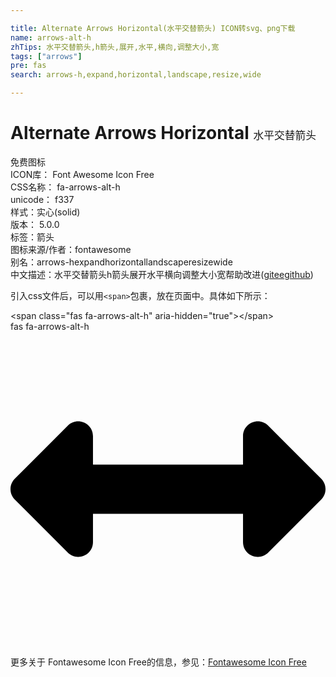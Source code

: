 ```yaml
---

title: Alternate Arrows Horizontal(水平交替箭头) ICON转svg、png下载
name: arrows-alt-h
zhTips: 水平交替箭头,h箭头,展开,水平,横向,调整大小,宽
tags: ["arrows"]
pre: fas
search: arrows-h,expand,horizontal,landscape,resize,wide

---
```


# Alternate Arrows Horizontal  <small style="font-size: 60%;font-weight: 100">水平交替箭头</small>


<div class="detail-page">
<p>
<span><span class="badge-success badge">免费图标</span> </span>
<br/>
<span>
ICON库：
<span class="badge-secondary badge">Font Awesome Icon Free</span> 
</span>
<br/>
<span>
CSS名称：
<span class="badge-secondary badge">fa-arrows-alt-h</span> 
</span>
<br/>
<span>
unicode：
<span class="badge-secondary badge">f337</span> 
<copy-btn content='f337' btn-title=""></copy-btn>
<copy-btn :content='String.fromCodePoint(parseInt("f337", 16))' btn-title="复制U"></copy-btn>
</span><br/><span>样式：<span class="badge-light badge">实心(solid)</span></span>
<br/>
<span>
版本：
<span class="badge-secondary badge">5.0.0</span> 
</span><br/><span>标签：<span class="badge-light badge"><router-link to="/tags/arrows.html">箭头</router-link></span></span>
<br/>
<span>图标来源/作者：<span class="badge-light badge">fontawesome</span></span> 
<br/>
<span>别名：<span class="badge-light badge">arrows-h</span><span class="badge-light badge">expand</span><span class="badge-light badge">horizontal</span><span class="badge-light badge">landscape</span><span class="badge-light badge">resize</span><span class="badge-light badge">wide</span></span><br/><span class="zh-detail">中文描述：<span class="badge-primary badge">水平交替箭头</span><span class="badge-primary badge">h箭头</span><span class="badge-primary badge">展开</span><span class="badge-primary badge">水平</span><span class="badge-primary badge">横向</span><span class="badge-primary badge">调整大小</span><span class="badge-primary badge">宽</span><span class="help-link"><span>帮助改进</span>(<a href="https://gitee.com/liuwave/icon-helper/edit/master/json/fontawesome/solid/arrows-alt-h.json" target="_blank" rel="noopener noreferrer">gitee</a><a href="https://github.com/liuwave/icon-helper/edit/master/json/fontawesome/solid/arrows-alt-h.json" target="_blank" rel="noopener noreferrer">github</a></span>)</span><br/>
</p>
</div>
<div class="alert alert-dark">
  <i class="fas fa-arrows-alt-h fa-xs"></i>
  <i class="fas fa-arrows-alt-h fa-sm"></i>
  <i class="fas fa-arrows-alt-h fa-lg"></i>
  <i class="fas fa-arrows-alt-h fa-2x"></i>
  <i class="fas fa-arrows-alt-h fa-3x"></i>
  <i class="fas fa-arrows-alt-h fa-5x"></i>
  <i class="fas fa-arrows-alt-h fa-7x"></i>
</div>
<div>
  <p>引入css文件后，可以用<code>&lt;span&gt;</code>包裹，放在页面中。具体如下所示：    
  </p>
  <div class="alert alert-primary" style="font-size: 14px">
    &lt;span class="fas fa-arrows-alt-h" aria-hidden="true"&gt;&lt;/span&gt;
    <copy-btn content='<span class="fas fa-arrows-alt-h" aria-hidden="true"></span>'></copy-btn>
  </div>
  <div class="alert alert-secondary">
    <i class="fas fa-arrows-alt-h"
    style="font-size: 24px"
    aria-hidden="true"></i> fas fa-arrows-alt-h
    <copy-btn content="fas fa-arrows-alt-h" btn-title="复制图标名称"></copy-btn>
  </div>
</div>
<div id="svg" class="svg-wrap">
<svg xmlns="http://www.w3.org/2000/svg" viewBox="0 0 512 512"><path d="M377.941 169.941V216H134.059v-46.059c0-21.382-25.851-32.09-40.971-16.971L7.029 239.029c-9.373 9.373-9.373 24.568 0 33.941l86.059 86.059c15.119 15.119 40.971 4.411 40.971-16.971V296h243.882v46.059c0 21.382 25.851 32.09 40.971 16.971l86.059-86.059c9.373-9.373 9.373-24.568 0-33.941l-86.059-86.059c-15.119-15.12-40.971-4.412-40.971 16.97z"/></svg>
</div>
<detail full-name='fa-arrows-alt-h'></detail>
    
<div><p>更多关于  Fontawesome Icon Free的信息，参见：<a target="_blank" href="https://iconhelper.cn/fontawesome.html">Fontawesome Icon Free</a>
</p></div>
